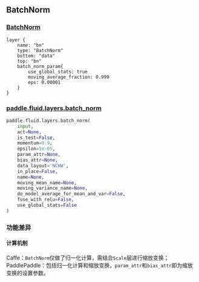 ## BatchNorm


### [BatchNorm](http://caffe.berkeleyvision.org/tutorial/layers/batchnorm.html)
```
layer {
    name: "bn"
    type: "BatchNorm"
    bottom: "data"
    top: "bn"
    batch_norm_param{
        use_global_stats: true
    	moving_average_fraction: 0.999
    	eps: 0.00001
    }
}
```


### [paddle.fluid.layers.batch_norm](http://paddlepaddle.org/documentation/docs/zh/1.3/api_cn/layers_cn.html#permalink-36-batch_norm)
```python
paddle.fluid.layers.batch_norm(
    input, 
    act=None, 
    is_test=False, 
    momentum=0.9, 
    epsilon=1e-05, 
    param_attr=None, 
    bias_attr=None, 
    data_layout='NCHW', 
    in_place=False, 
    name=None, 
    moving_mean_name=None, 
    moving_variance_name=None, 
    do_model_average_for_mean_and_var=False, 
    fuse_with_relu=False, 
    use_global_stats=False
)
```  

### 功能差异
#### 计算机制
Caffe：`BatchNorm`仅做了归一化计算，需结合`Scale`层进行缩放变换；  
PaddlePaddle：包括归一化计算和缩放变换，`param_attr`和`bias_attr`即为缩放变换的设置参数。
